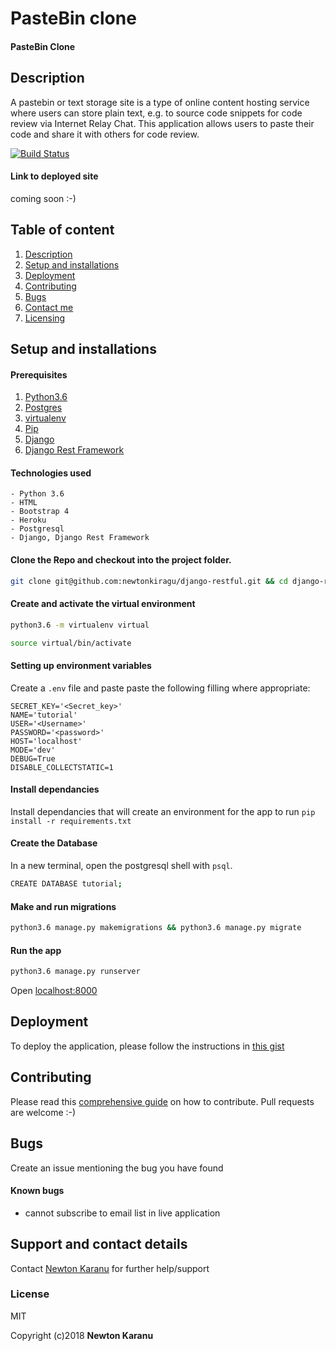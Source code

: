 # PasteBin clone
#### PasteBin Clone

## Description
A pastebin or text storage site is a type of online content hosting service where users can store plain text, e.g. to source code snippets for code review via Internet Relay Chat. This application allows users to paste their code and share it with others for code review.

[![Build Status](https://travis-ci.com/newtonkiragu/django-restful.svg?branch=master)](https://travis-ci.com/newtonkiragu/django-restful)
#### Link to deployed site
coming soon :-)

## Table of content
1. [Description](#description)
2. [Setup and installations](#setup-and-installations)
3. [Deployment](#deployment)
4. [Contributing](#contributing)
5. [Bugs](#bugs)
6. [Contact me](#support-and-contact-details)
7. [Licensing](#license)


## Setup and installations

#### Prerequisites
1. [Python3.6](https://www.python.org/downloads/)
2. [Postgres](https://www.postgresql.org/download/)
3. [virtualenv](https://virtualenv.pypa.io/en/stable/installation/)
4. [Pip](https://pip.pypa.io/en/stable/installing/)
5. [Django](https://www.djangoproject.com/download/)
5. [Django Rest Framework](http://www.django-rest-framework.org/#installation)

#### Technologies used
    - Python 3.6
    - HTML
    - Bootstrap 4
    - Heroku
    - Postgresql
    - Django, Django Rest Framework

#### Clone the Repo and checkout into the project folder.
```bash
git clone git@github.com:newtonkiragu/django-restful.git && cd django-restful
```

#### Create and activate the virtual environment
```bash
python3.6 -m virtualenv virtual
```

```bash
source virtual/bin/activate
```

#### Setting up environment variables
Create a `.env` file and paste paste the following filling where appropriate:
```
SECRET_KEY='<Secret_key>'
NAME='tutorial'
USER='<Username>'
PASSWORD='<password>'
HOST='localhost'
MODE='dev'
DEBUG=True
DISABLE_COLLECTSTATIC=1
```

#### Install dependancies
Install dependancies that will create an environment for the app to run
`pip install -r requirements.txt`

#### Create the Database
In a new terminal, open the postgresql shell with `psql`.
```bash
CREATE DATABASE tutorial;
```

#### Make and run migrations
```bash
python3.6 manage.py makemigrations && python3.6 manage.py migrate
```

#### Run the app
```bash
python3.6 manage.py runserver
```
Open [localhost:8000](http://127.0.0.1:8000/)

## Deployment
To deploy the application, please follow the instructions in [this gist](https://gist.github.com/newtonkiragu/42f2500e56d9c2375a087233587eddd0)

## Contributing
Please read this [comprehensive guide](https://opensource.guide/how-to-contribute/) on how to contribute. Pull requests are welcome :-)

## Bugs
Create an issue mentioning the bug you have found

#### Known bugs
 - cannot subscribe to email list in live application



## Support and contact details
Contact [Newton Karanu](karanunewton4@gmail.com) for further help/support

### License
MIT

Copyright (c)2018 **Newton Karanu**
